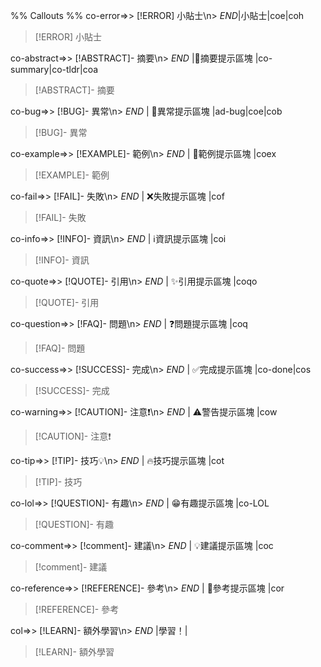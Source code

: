 %% Callouts %%
co-error=>> [!ERROR] 小貼士\n> $END$|小貼士|coe|coh

> [!ERROR] 小貼士
> 

co-abstract=>> [!ABSTRACT]- 摘要\n> $END$ |📔摘要提示區塊 |co-summary|co-tldr|coa

> [!ABSTRACT]- 摘要
> 

co-bug=>> [!BUG]- 異常\n> $END$ | 🐞異常提示區塊 |ad-bug|coe|cob

> [!BUG]- 異常
> 

co-example=>> [!EXAMPLE]- 範例\n> $END$ | 📑範例提示區塊 |coex

> [!EXAMPLE]- 範例
> 

co-fail=>> [!FAIL]- 失敗\n> $END$ | ❌失敗提示區塊 |cof

> [!FAIL]- 失敗
> 

co-info=>> [!INFO]- 資訊\n> $END$ | ℹ️資訊提示區塊 |coi

> [!INFO]- 資訊
> 

co-quote=>> [!QUOTE]- 引用\n> $END$ | ✨引用提示區塊 |coqo

> [!QUOTE]- 引用
> 

co-question=>> [!FAQ]- 問題\n> $END$ | ❓問題提示區塊 |coq

> [!FAQ]- 問題
> 

co-success=>> [!SUCCESS]- 完成\n> $END$ | ✅完成提示區塊 |co-done|cos

> [!SUCCESS]- 完成
> 

co-warning=>> [!CAUTION]- 注意❗\n> $END$ | ⚠️警告提示區塊 |cow

> [!CAUTION]- 注意❗
> 

co-tip=>> [!TIP]- 技巧💡\n> $END$ | 🔥技巧提示區塊 |cot

> [!TIP]- 技巧
> 

co-lol=>> [!QUESTION]- 有趣\n> $END$ | 😁有趣提示區塊 |co-LOL

> [!QUESTION]- 有趣
> 

co-comment=>> [!comment]- 建議\n> $END$ | 💡建議提示區塊 |coc

> [!comment]- 建議
> 

co-reference=>> [!REFERENCE]- 參考\n> $END$ | 📖參考提示區塊 |cor

> [!REFERENCE]- 參考

col=>> [!LEARN]- 額外學習\n> $END$ |學習！|

> [!LEARN]- 額外學習
> 